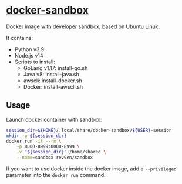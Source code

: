 # [docker-sandbox][github-repo]

Docker image with developer sandbox, based on Ubuntu Linux.

It contains:

* Python v3.9
* Node.js v14
* Scripts to install:
  * GoLang v1.17: install-go.sh
  * Java v8: install-java.sh
  * awscli: install-docker.sh
  * Docker: install-awscli.sh

## Usage

Launch docker container with sandbox:

```bash
session_dir=${HOME}/.local/share/docker-sandbox/${USER}-session
mkdir -p ${session_dir}
docker run -it --rm \
    -p 8000-8999:8000-8999 \
    -v "${session_dir}":/home/shared \
    --name=sandbox rev9en/sandbox
```

If you want to use docker inside the docker image, add a ```--privileged``` parameter into the ```docker run``` command.

[sandbox-hub]: https://hub.docker.com/r/rev9en/sandbox/
[github-repo]: https://github.com/revgen/docker-sandbox/
